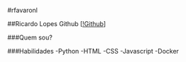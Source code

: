 #rfavaronl

##Ricardo Lopes
Github
[[!Github](https://github.com/rfavaronl)]

###Quem sou?

###Habilidades
-Python
-HTML
-CSS
-Javascript
-Docker
